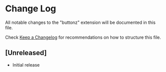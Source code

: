 # Change Log

All notable changes to the "buttonz" extension will be documented in this file.

Check [Keep a Changelog](http://keepachangelog.com/) for recommendations on how to structure this file.

## [Unreleased]

- Initial release